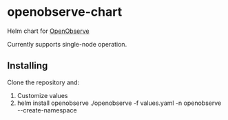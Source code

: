 # openobserve-chart
Helm chart for [OpenObserve](https://github.com/openobserve/openobserve)

Currently supports single-node operation.

## Installing
Clone the repository and:

1. Customize values
2. helm install openobserve ./openobserve -f values.yaml -n openobserve --create-namespace
